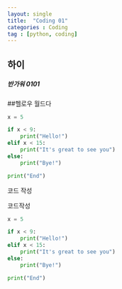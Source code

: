 ```yaml
---
layout: single
title:  "Coding 01"
categories : Coding
tag : [python, coding]
---
```


## 하이



##### 반가워 0101



##헬로우 월드다


```python
x = 5

if x < 9:
    print("Hello!")
elif x < 15:
    print("It's great to see you")
else:
    print("Bye!")

print("End")
```

코드 작성



코드작성

```python
x = 5

if x < 9:
    print("Hello!")
elif x < 15:
    print("It's great to see you")
else:
    print("Bye!")

print("End")
```



